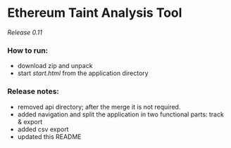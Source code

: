 # Ethereum Taint Analysis Tool
*Release 0.11*

### How to run:
- download zip and unpack
- start *start.html* from the application directory

### Release notes:
- removed api directory; after the merge it is not required.
- added navigation and split the application in two functional parts: track & export
- added csv export 
- updated this README
